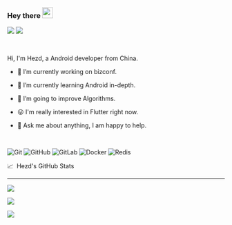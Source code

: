 
### Hey there <img src="https://media.giphy.com/media/hvRJCLFzcasrR4ia7z/giphy.gif" width="25px">

![](https://visitor-badge.glitch.me/badge?page_id=hezd.hezd) ![](https://img.shields.io/github/last-commit/hezd/hezd)

<br />

Hi, I'm Hezd, a Android developer from China.


- 👨 I’m currently working on bizconf.

- 🌱 I’m currently learning Android in-depth.

- 🤔 I’m going to improve Algorithms.

- 😜 I'm really interested in Flutter right now.

- 💬 Ask me about anything, I am happy to help.



<br />

![Git](https://img.shields.io/badge/-Git-black?style=flat-square&logo=git)
![GitHub](https://img.shields.io/badge/-GitHub-181717?style=flat-square&logo=github)
![GitLab](https://img.shields.io/badge/-GitLab-FCA121?style=flat-square&logo=gitlab)
![Docker](https://img.shields.io/badge/-Android-black?style=flat-square&logo=android)
![Redis](https://img.shields.io/badge/-Flutter-black?style=flat-square&logo=flutter)


<div>📈&nbsp;&nbsp;Hezd's GitHub Stats</div>

---

![](https://github-readme-stats.vercel.app/api/top-langs/?username=hezd&layout=compact)

![](https://github-readme-stats.vercel.app/api?username=hezd&show_icons=true\&hide=stars,issues)

![](https://github-readme-streak-stats.herokuapp.com/?user=hezd)

